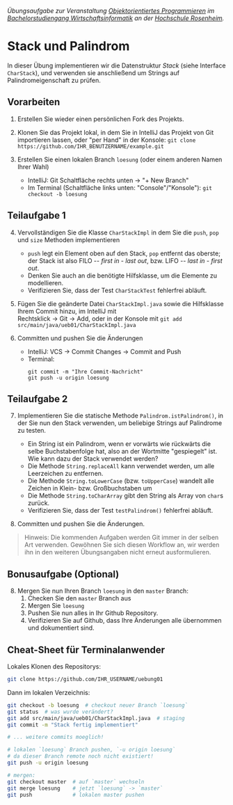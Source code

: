 _Übungsaufgabe zur Veranstaltung [Objektorientiertes Programmieren](https://hsro-wif-oop.github.io) im [Bachelorstudiengang Wirtschaftsinformatik](https://www.th-rosenheim.de/technik/informatik-mathematik/wirtschaftsinformatik-bachelor/) an der [Hochschule Rosenheim](http://www.th-rosenheim.de)._


# Stack und Palindrom

In dieser Übung implementieren wir die Datenstruktur _Stack_ (siehe Interface `CharStack`), und verwenden sie anschließend um Strings auf Palindromeigenschaft zu prüfen.


## Vorarbeiten

1. Erstellen Sie wieder einen persönlichen Fork des Projekts.

2. Klonen Sie das Projekt lokal, in dem Sie in IntelliJ das Projekt von Git importieren lassen, oder "per Hand" in der Konsole: `git clone https://github.com/IHR_BENUTZERNAME/example.git`

3. Erstellen Sie einen lokalen Branch `loesung` (oder einem anderen Namen Ihrer Wahl)
	- IntelliJ: Git Schaltfläche rechts unten -> "+ New Branch"
	- Im Terminal (Schaltfläche links unten: "Console"/"Konsole"): `git checkout -b loesung`


## Teilaufgabe 1

4. Vervollständigen Sie die Klasse `CharStackImpl` in dem Sie die `push`, `pop` und `size` Methoden implementieren
	- `push` legt ein Element oben auf den Stack, `pop` entfernt das oberste; der Stack ist also FILO -- _first in - last out_, bzw. LIFO -- _last in - first out_.
	- Denken Sie auch an die benötigte Hilfsklasse, um die Elemente zu modellieren.
	- Verifizieren Sie, dass der Test `CharStackTest` fehlerfrei abläuft.

5. Fügen Sie die geänderte Datei `CharStackImpl.java` sowie die Hilfsklasse Ihrem Commit hinzu, im IntelliJ mit   
Rechtsklick -> Git -> Add, oder in der Konsole mit `git add src/main/java/ueb01/CharStackImpl.java`

6. Committen und pushen Sie die Änderungen
	- IntelliJ: VCS -> Commit Changes -> Commit and Push
	- Terminal:
		```
		git commit -m "Ihre Commit-Nachricht"
		git push -u origin loesung
		```

## Teilaufgabe 2

7. Implementieren Sie die statische Methode `Palindrom.istPalindrom()`, in der Sie nun den Stack verwenden, um beliebige Strings auf Palindrome zu testen.
	- Ein String ist ein Palindrom, wenn er vorwärts wie rückwärts die selbe Buchstabenfolge hat, also an der Wortmitte "gespiegelt" ist.  
		Wie kann dazu der Stack verwendet werden?
	- Die Methode `String.replaceAll` kann verwendet werden, um alle Leerzeichen zu entfernen.
	- Die Methode `String.toLowerCase` (bzw. `toUpperCase`) wandelt alle Zeichen in Klein- bzw. Großbuchstaben um
	- Die Methode `String.toCharArray` gibt den String als Array von `char`s zurück.
	- Verifizieren Sie, dass der Test `testPalindrom()` fehlerfrei abläuft.

8. Committen und pushen Sie die Änderungen.

> Hinweis: Die kommenden Aufgaben werden Git immer in der selben Art verwenden.
> Gewöhnen Sie sich diesen Workflow an, wir werden ihn in den weiteren Übungsangaben nicht erneut ausformulieren.


## Bonusaufgabe (Optional)

8. Mergen Sie nun Ihren Branch `loesung` in den `master` Branch:
	1. Checken Sie den `master` Branch aus
	2. Mergen Sie `loesung`
	3. Pushen Sie nun alles in Ihr Github Repository.
	4. Verifizieren Sie auf Github, dass Ihre Änderungen alle übernommen und dokumentiert sind.


## Cheat-Sheet für Terminalanwender

Lokales Klonen des Repositorys:

```bash
git clone https://github.com/IHR_USERNAME/uebung01
```

Dann im lokalen Verzeichnis:

```bash
git checkout -b loesung  # checkout neuer Branch `loesung`
git status  # was wurde verändert?
git add src/main/java/ueb01/CharStackImpl.java  # staging
git commit -m "Stack fertig implementiert"

# ... weitere commits moeglich!

# lokalen `loesung` Branch pushen, `-u origin loesung` 
# da dieser Branch remote noch nicht existiert!
git push -u origin loesung

# mergen:
git checkout master  # auf `master` wechseln
git merge loesung    # jetzt `loesung` -> `master`
git push             # lokalen master pushen
```
